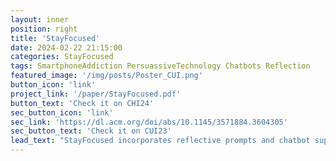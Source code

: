 ```yaml
---
layout: inner
position: right
title: 'StayFocused'
date: 2024-02-22 21:15:00
categories: StayFocused
tags: SmartphoneAddiction PersuassiveTechnology Chatbots Reflection
featured_image: '/img/posts/Poster_CUI.png'
button_icon: 'link'
project_link: '/paper/StayFocused.pdf'
button_text: 'Check it on CHI24'
sec_button_icon: 'link'
sec_link: 'https://dl.acm.org/doi/abs/10.1145/3571884.3604305'
sec_button_text: 'Check it on CUI23'
lead_text: "StayFocused incorporates reflective prompts and chatbot support to assist individuals to be aware of their smartphone use and focus on their tasks at hand."
---
```

